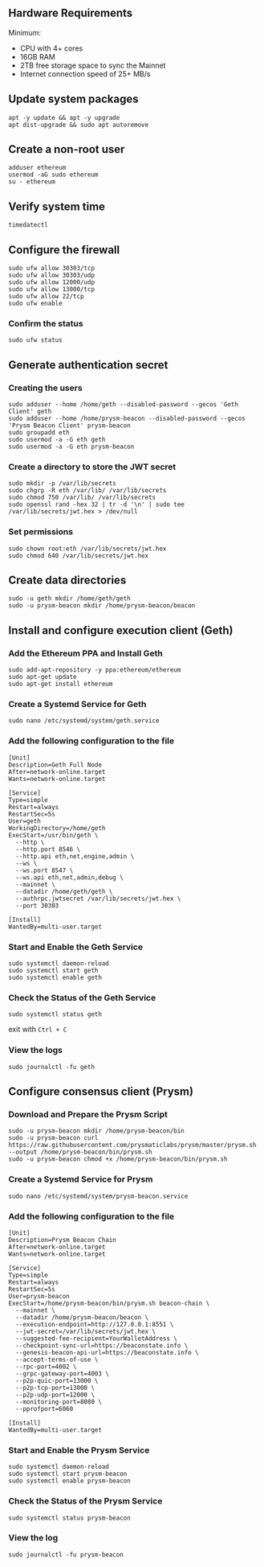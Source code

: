 ## Hardware Requirements

Minimum:
* CPU with 4+ cores
* 16GB RAM
* 2TB free storage space to sync the Mainnet
* Internet connection speed of 25+ MB/s

## Update system packages

```shell
apt -y update && apt -y upgrade
apt dist-upgrade && sudo apt autoremove
```

## Create a non-root user

```shell
adduser ethereum
usermod -aG sudo ethereum
su - ethereum
```

## Verify system time

```shell
timedatectl
```

## Configure the firewall

```shell
sudo ufw allow 30303/tcp
sudo ufw allow 30303/udp
sudo ufw allow 12000/udp
sudo ufw allow 13000/tcp
sudo ufw allow 22/tcp
sudo ufw enable
```

### Confirm the status
```shell
sudo ufw status
```

## Generate authentication secret

### Creating the users
```shell
sudo adduser --home /home/geth --disabled-password --gecos 'Geth Client' geth
sudo adduser --home /home/prysm-beacon --disabled-password --gecos 'Prysm Beacon Client' prysm-beacon
sudo groupadd eth
sudo usermod -a -G eth geth
sudo usermod -a -G eth prysm-beacon
```

### Create a directory to store the JWT secret
```shell
sudo mkdir -p /var/lib/secrets
sudo chgrp -R eth /var/lib/ /var/lib/secrets
sudo chmod 750 /var/lib/ /var/lib/secrets
sudo openssl rand -hex 32 | tr -d '\n' | sudo tee /var/lib/secrets/jwt.hex > /dev/null
```

### Set permissions
```shell
sudo chown root:eth /var/lib/secrets/jwt.hex
sudo chmod 640 /var/lib/secrets/jwt.hex
```

## Create data directories

```shell
sudo -u geth mkdir /home/geth/geth
sudo -u prysm-beacon mkdir /home/prysm-beacon/beacon
```

## Install and configure execution client (Geth)

### Add the Ethereum PPA and Install Geth
```shell
sudo add-apt-repository -y ppa:ethereum/ethereum
sudo apt-get update
sudo apt-get install ethereum
```

### Create a Systemd Service for Geth
```shell
sudo nano /etc/systemd/system/geth.service
```

### Add the following configuration to the file
```shell
[Unit]
Description=Geth Full Node
After=network-online.target
Wants=network-online.target

[Service]
Type=simple
Restart=always
RestartSec=5s
User=geth
WorkingDirectory=/home/geth
ExecStart=/usr/bin/geth \
  --http \
  --http.port 8546 \
  --http.api eth,net,engine,admin \
  --ws \
  --ws.port 8547 \
  --ws.api eth,net,admin,debug \
  --mainnet \
  --datadir /home/geth/geth \
  --authrpc.jwtsecret /var/lib/secrets/jwt.hex \
  --port 30303

[Install]
WantedBy=multi-user.target
```

### Start and Enable the Geth Service
```shell
sudo systemctl daemon-reload
sudo systemctl start geth
sudo systemctl enable geth
```

### Check the Status of the Geth Service
```shell
sudo systemctl status geth
```

exit with `Ctrl + C`

### View the logs
```shell
sudo journalctl -fu geth
```

## Configure consensus client (Prysm)

### Download and Prepare the Prysm Script
```shell
sudo -u prysm-beacon mkdir /home/prysm-beacon/bin
sudo -u prysm-beacon curl https://raw.githubusercontent.com/prysmaticlabs/prysm/master/prysm.sh --output /home/prysm-beacon/bin/prysm.sh
sudo -u prysm-beacon chmod +x /home/prysm-beacon/bin/prysm.sh
```

### Create a Systemd Service for Prysm
```shell
sudo nano /etc/systemd/system/prysm-beacon.service
```

### Add the following configuration to the file
```shell
[Unit]
Description=Prysm Beacon Chain
After=network-online.target
Wants=network-online.target

[Service]
Type=simple
Restart=always
RestartSec=5s
User=prysm-beacon
ExecStart=/home/prysm-beacon/bin/prysm.sh beacon-chain \
  --mainnet \
  --datadir /home/prysm-beacon/beacon \
  --execution-endpoint=http://127.0.0.1:8551 \
  --jwt-secret=/var/lib/secrets/jwt.hex \
  --suggested-fee-recipient=YourWalletAddress \
  --checkpoint-sync-url=https://beaconstate.info \
  --genesis-beacon-api-url=https://beaconstate.info \
  --accept-terms-of-use \
  --rpc-port=4002 \
  --grpc-gateway-port=4003 \
  --p2p-quic-port=13000 \
  --p2p-tcp-port=13000 \
  --p2p-udp-port=12000 \
  --monitoring-port=8080 \
  --pprofport=6060

[Install]
WantedBy=multi-user.target
```

### Start and Enable the Prysm Service
```shell
sudo systemctl daemon-reload
sudo systemctl start prysm-beacon
sudo systemctl enable prysm-beacon
```

### Check the Status of the Prysm Service
```shell
sudo systemctl status prysm-beacon
```

### View the log
```shell
sudo journalctl -fu prysm-beacon
```





